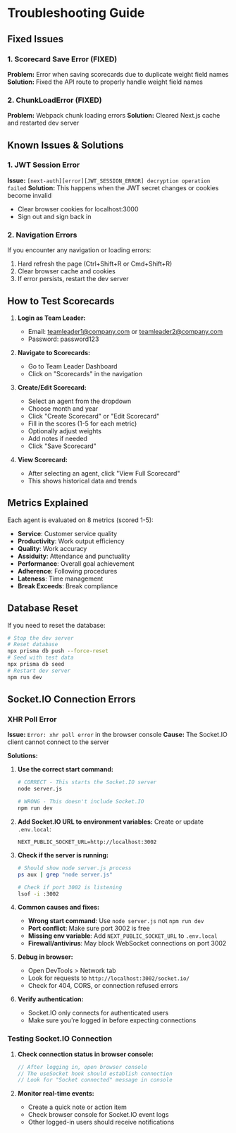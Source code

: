 # Troubleshooting Guide

## Fixed Issues

### 1. Scorecard Save Error (FIXED)
**Problem:** Error when saving scorecards due to duplicate weight field names
**Solution:** Fixed the API route to properly handle weight field names

### 2. ChunkLoadError (FIXED)
**Problem:** Webpack chunk loading errors
**Solution:** Cleared Next.js cache and restarted dev server

## Known Issues & Solutions

### 1. JWT Session Error
**Issue:** `[next-auth][error][JWT_SESSION_ERROR] decryption operation failed`
**Solution:** This happens when the JWT secret changes or cookies become invalid
- Clear browser cookies for localhost:3000
- Sign out and sign back in

### 2. Navigation Errors
If you encounter any navigation or loading errors:
1. Hard refresh the page (Ctrl+Shift+R or Cmd+Shift+R)
2. Clear browser cache and cookies
3. If error persists, restart the dev server

## How to Test Scorecards

1. **Login as Team Leader:**
   - Email: teamleader1@company.com or teamleader2@company.com
   - Password: password123

2. **Navigate to Scorecards:**
   - Go to Team Leader Dashboard
   - Click on "Scorecards" in the navigation

3. **Create/Edit Scorecard:**
   - Select an agent from the dropdown
   - Choose month and year
   - Click "Create Scorecard" or "Edit Scorecard"
   - Fill in the scores (1-5 for each metric)
   - Optionally adjust weights
   - Add notes if needed
   - Click "Save Scorecard"

4. **View Scorecard:**
   - After selecting an agent, click "View Full Scorecard"
   - This shows historical data and trends

## Metrics Explained

Each agent is evaluated on 8 metrics (scored 1-5):
- **Service**: Customer service quality
- **Productivity**: Work output efficiency
- **Quality**: Work accuracy
- **Assiduity**: Attendance and punctuality
- **Performance**: Overall goal achievement
- **Adherence**: Following procedures
- **Lateness**: Time management
- **Break Exceeds**: Break compliance

## Database Reset

If you need to reset the database:
```bash
# Stop the dev server
# Reset database
npx prisma db push --force-reset
# Seed with test data
npx prisma db seed
# Restart dev server
npm run dev
```

## Socket.IO Connection Errors

### XHR Poll Error
**Issue:** `Error: xhr poll error` in the browser console
**Cause:** The Socket.IO client cannot connect to the server

**Solutions:**

1. **Use the correct start command:**
   ```bash
   # CORRECT - This starts the Socket.IO server
   node server.js
   
   # WRONG - This doesn't include Socket.IO
   npm run dev
   ```

2. **Add Socket.IO URL to environment variables:**
   Create or update `.env.local`:
   ```
   NEXT_PUBLIC_SOCKET_URL=http://localhost:3002
   ```

3. **Check if the server is running:**
   ```bash
   # Should show node server.js process
   ps aux | grep "node server.js"
   
   # Check if port 3002 is listening
   lsof -i :3002
   ```

4. **Common causes and fixes:**
   - **Wrong start command**: Use `node server.js` not `npm run dev`
   - **Port conflict**: Make sure port 3002 is free
   - **Missing env variable**: Add `NEXT_PUBLIC_SOCKET_URL` to `.env.local`
   - **Firewall/antivirus**: May block WebSocket connections on port 3002

5. **Debug in browser:**
   - Open DevTools > Network tab
   - Look for requests to `http://localhost:3002/socket.io/`
   - Check for 404, CORS, or connection refused errors

6. **Verify authentication:**
   - Socket.IO only connects for authenticated users
   - Make sure you're logged in before expecting connections

### Testing Socket.IO Connection

1. **Check connection status in browser console:**
   ```javascript
   // After logging in, open browser console
   // The useSocket hook should establish connection
   // Look for "Socket connected" message in console
   ```

2. **Monitor real-time events:**
   - Create a quick note or action item
   - Check browser console for Socket.IO event logs
   - Other logged-in users should receive notifications